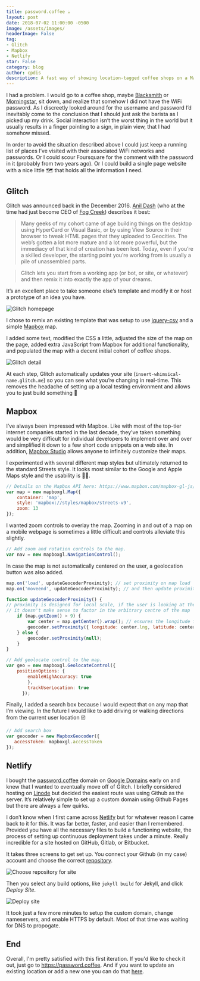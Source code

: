 ```yaml
---
title: password.coffee ☕
layout: post
date: 2018-07-02 11:00:00 -0500
image: /assets/images/
headerImage: False
tag:
- Glitch
- Mapbox
- Netlify
star: False
category: blog
author: cpdis
description: A fast way of showing location-tagged coffee shops on a Mapbox map. The main goal is to have a central repository of SSID and password data.
---
```

I had a problem. I would go to a coffee shop, maybe [Blacksmith](https://www.blacksmithhouston.com/) or [Morningstar](https://www.instagram.com/morningstarhou/?hl=en), sit down, and realize that somehow I did not have the WiFi password. As I discreetly looked around for the username and password I’d inevitably come to the conclusion that I should just ask the barista as I picked up my drink. Social interaction isn’t the worst thing in the world but it usually results in a finger pointing to a sign, in plain view, that I had somehow missed.

In order to avoid the situation described above I could just keep a running list of places I’ve visited with their associated WiFi networks and passwords. Or I could scour Foursquare for the comment with the password in it (probably from two years ago). Or I could build a single page website with a nice little 🗺 that holds all the information I need.

## Glitch

Glitch was announced back in the December 2016. [Anil Dash](https://anildash.com/) (who at the time had just become CEO of [Fog Creek](http://www.fogcreek.com/)) describes it best:

> Many geeks of my cohort came of age building things on the desktop using HyperCard or Visual Basic, or by using View Source in their browser to tweak HTML pages that they uploaded to Geocities. The web’s gotten a lot more mature and a lot more powerful, but the immediacy of that kind of creation has been lost. Today, even if you’re a skilled developer, the starting point you’re working from is usually a pile of unassembled parts.

> Glitch lets you start from a working app (or bot, or site, or whatever) and then remix it into exactly the app of your dreams.

It’s an excellent place to take someone else’s template and modify it or host a prototype of an idea you have.

![Glitch homepage](/assets/images/30-06-18/glitch_website.jpeg "Glitch homepage")

I chose to remix an existing template that was setup to use [jquery-csv](https://github.com/evanplaice/jquery-csv) and a simple [Mapbox](https://www.mapbox.com/) map.

I added some text, modified the CSS a little, adjusted the size of the map on the page, added extra JavaScript from Mapbox for additional functionality, and populated the map with a decent initial cohort of coffee shops.

![Glitch detail](/assets/images/30-06-18/glitch_detail.jpeg "Glitch detail")

At each step, Glitch automatically updates your site (`insert-whimsical-name.glitch.me`) so you can see what you’re changing in real-time. This removes the headache of setting up a local testing environment and allows you to just build something 💯

## Mapbox

I’ve always been impressed with Mapbox. Like with most of the top-tier internet companies started in the last decade, they’ve taken something would be very difficult for individual developers to implement over and over and simplified it down to a few short code snippets on a web site. In addition, [Mapbox Studio](https://www.mapbox.com/mapbox-studio/) allows anyone to infinitely customize their maps. 

I experimented with several different map styles but ultimately returned to the standard Streets style. It looks most similar to the Google and Apple Maps style and the usability is 👌🏼. 

```js
// Details on the Mapbox API here: https://www.mapbox.com/mapbox-gl-js/api/#map
var map = new mapboxgl.Map({
    container: 'map',
    style: 'mapbox://styles/mapbox/streets-v9',
    zoom: 13
});
```

I wanted zoom controls to overlay the map. Zooming in and out of a map on a mobile webpage is sometimes a little difficult and controls alleviate this slightly.

```js
// Add zoom and rotation controls to the map.
var nav = new mapboxgl.NavigationControl();
```

In case the map is not automatically centered on the user, a geolocation button was also added.

```js
map.on('load', updateGeocoderProximity); // set proximity on map load
map.on('moveend', updateGeocoderProximity); // and then update proximity each time the map moves

function updateGeocoderProximity() {
// proximity is designed for local scale, if the user is looking at the whole world,
// it doesn't make sense to factor in the arbitrary centre of the map
    if (map.getZoom() > 9) {
        var center = map.getCenter().wrap(); // ensures the longitude falls within -180 to 180 as the Geocoding API doesn't accept values outside this range
        geocoder.setProximity({ longitude: center.lng, latitude: center.lat });
    } else {
        geocoder.setProximity(null);
    }
}

// Add geolocate control to the map.
var geo = new mapboxgl.GeolocateControl({
    positionOptions: {
        enableHighAccuracy: true
        },
        trackUserLocation: true
      });
```

Finally, I added a search box because I would expect that on any map that I’m viewing. In the future I would like to add driving or walking directions from the current user location ☑️

```js
// Add search box
var geocoder = new MapboxGeocoder({
   accessToken: mapboxgl.accessToken
});
```

## Netlify

I bought the [password.coffee](https://password.coffee) domain on [Google Domains](https://domains.google) early on and knew that I wanted to eventually move off of Glitch. I briefly considered hosting on [Linode](https://linode.com) but decided the easiest route was using Github as the server. It’s relatively simple to set up a custom domain using Github Pages but there are always a few quirks.

I don’t know when I first came across [Netlify](https://www.netlify.com/) but for whatever reason I came back to it for this. It was far better, faster, and easier than I remembered. Provided you have all the necessary files to build a functioning website, the process of setting up continuous deployment takes under a minute. Really incredible for a site hosted on GitHub, Gitlab, or Bitbucket.

It takes three screens to get set up. You connect your Github (in my case) account and choose the correct [repository](https://github.com/cpdis/password-coffee).

![Choose repository for site](/assets/images/30-06-18/new_site_netlify.jpeg "Create a new site on Netlify")

Then you select any build options, like `jekyll build` for Jekyll, and click *Deploy Site*.

![Deploy site ](/assets/images/30-06-18/deploy_site_setup_netlify.jpeg "Deploy site using Netlify")

It took just a few more minutes to setup the custom domain, change nameservers, and enable HTTPS by default. Most of that time was waiting for DNS to propogate.

## End

Overall, I'm pretty satisfied with this first iteration. If you'd like to check it out, just go to https://password.coffee. And if you want to update an existing location or add a new one you can do that [here](https://passwordcoffee.typeform.com/to/tXXeRP).